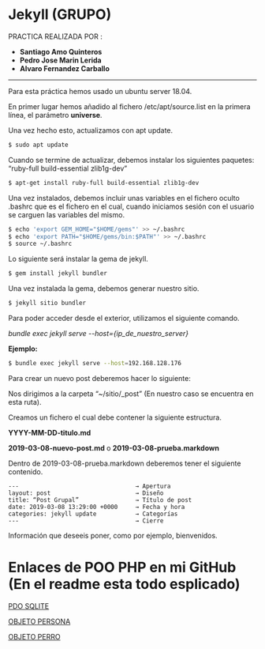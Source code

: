 # Jekyll (GRUPO)

PRACTICA REALIZADA POR :
* **Santiago Amo Quinteros**
* **Pedro Jose Marin Lerida**
* **Alvaro Fernandez Carballo** 
------------------------------

Para esta práctica hemos usado un ubuntu server 18.04.

En primer lugar hemos añadido al fichero /etc/apt/source.list en la primera línea, el parámetro **universe**.

Una vez hecho esto, actualizamos con apt update.

```sh
$ sudo apt update
```

Cuando se termine de actualizar, debemos instalar los siguientes paquetes: “ruby-full build-essential zlib1g-dev”

```sh
$ apt-get install ruby-full build-essential zlib1g-dev
```
Una vez instalados, debemos incluir unas variables en el fichero oculto .bashrc que es el fichero en el cual, cuando iniciamos sesión con el usuario se carguen las variables del mismo.
```sh
$ echo 'export GEM_HOME="$HOME/gems"' >> ~/.bashrc
$ echo 'export PATH="$HOME/gems/bin:$PATH"' >> ~/.bashrc
$ source ~/.bashrc
```
Lo siguiente será instalar la gema de jekyll.
```sh
$ gem install jekyll bundler
```
Una vez instalada la gema, debemos generar nuestro sitio.

```sh
$ jekyll sitio bundler
```
Para poder acceder desde el exterior, utilizamos el siguiente comando.

*bundle exec jekyll serve --host={ip_de_nuestro_server}*

**Ejemplo:**
```sh
$ bundle exec jekyll serve --host=192.168.128.176
```

Para crear un nuevo post deberemos hacer lo siguiente:

Nos dirigimos a la carpeta “~/sitio/_post” (En nuestro caso se encuentra en esta ruta).

Creamos un fichero el cual debe contener la siguiente estructura.

**YYYY-MM-DD-titulo.md**

**2019-03-08-nuevo-post.md** o **2019-03-08-prueba.markdown**

Dentro de 2019-03-08-prueba.markdown deberemos tener el siguiente contenido.
```
---                                 → Apertura
layout: post                        → Diseño 
title: “Post Grupal”                → Título de post
date: 2019-03-08 13:29:00 +0000     → Fecha y hora
categories: jekyll update           → Categorías
---                                 → Cierre

```
Información que deseeis poner, como por ejemplo, bienvenidos. 


# Enlaces de POO PHP en mi GitHub (En el readme esta todo esplicado)

 [PDO SQLITE](https://github.com/Dharkros/PDO_SQLITE)
 
 [OBJETO PERSONA](https://github.com/Dharkros/OBJETO_PERSONA)
 
 [OBJETO PERRO](https://github.com/Dharkros/OBJETO_PERRO)

  
